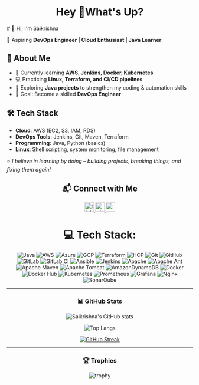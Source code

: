 <h1 align="center">Hey 👋What's Up?</h1>
# 👋 Hi, I'm Saikrishna  

🚀 Aspiring **DevOps Engineer | Cloud Enthusiast | Java Learner**  

## 🌟 About Me
- 🔭 Currently learning **AWS, Jenkins, Docker, Kubernetes**
- 💻 Practicing **Linux, Terraform, and CI/CD pipelines**
- 🌱 Exploring **Java projects** to strengthen my coding & automation skills
- 🎯 Goal: Become a skilled **DevOps Engineer**

## 🛠️ Tech Stack
- **Cloud**: AWS (EC2, S3, IAM, RDS)  
- **DevOps Tools**: Jenkins, Git, Maven, Terraform  
- **Programming**: Java, Python (basics)  
- **Linux**: Shell scripting, system monitoring, file management  
 
⭐️ *I believe in learning by doing – building projects, breaking things, and fixing them again!*

<div align="center">
<div align="center">
 
## 📬 Connect with Me  

<div>
 
  <!-- LinkedIn -->
  <a href="https://linkedin.com/in/saikrishna-thotakuri" target="_blank">
    <img src="https://img.shields.io/badge/LinkedIn-0A66C2?style=for-the-badge&logo=linkedin&logoColor=white" height="25" alt="linkedin logo" />
  </a>

  <!-- GitHub -->
  <a href="https://github.com/hey-Saikrishna" target="_blank">
    <img src="https://img.shields.io/badge/GitHub-181717?style=for-the-badge&logo=github&logoColor=white" height="25" alt="github logo" />
  </a>

   <!-- Gmail -->
  <a href="mailto:thotakurisaikrishna@gmail.com">
    <img src="https://img.shields.io/badge/Gmail-D14836?style=for-the-badge&logo=gmail&logoColor=white" height="25" alt="gmail logo" />
  </a>
</div>

# 💻 Tech Stack:
![Java](https://img.shields.io/badge/java-%23ED8B00.svg?style=for-the-badge&logo=openjdk&logoColor=white) ![AWS](https://img.shields.io/badge/AWS-%23FF9900.svg?style=for-the-badge&logo=amazon-aws&logoColor=white) ![Azure](https://img.shields.io/badge/azure-%230072C6.svg?style=for-the-badge&logo=microsoftazure&logoColor=white) ![GCP](https://img.shields.io/badge/google%20cloud-%234285F4.svg?style=for-the-badge&logo=googlecloud&logoColor=white) ![Terraform](https://img.shields.io/badge/terraform-%235835CC.svg?style=for-the-badge&logo=terraform&logoColor=white) ![HCP](https://img.shields.io/badge/hashicorp%20cloud%20platform-%23000000.svg?style=for-the-badge&logo=hashicorp&logoColor=white) ![Git](https://img.shields.io/badge/git-%23F05033.svg?style=for-the-badge&logo=git&logoColor=white) ![GitHub](https://img.shields.io/badge/github-%23121011.svg?style=for-the-badge&logo=github&logoColor=white) ![GitLab](https://img.shields.io/badge/gitlab-%23181717.svg?style=for-the-badge&logo=gitlab&logoColor=white) ![GitLab CI](https://img.shields.io/badge/gitlab%20CI-%23181717.svg?style=for-the-badge&logo=gitlab&logoColor=white) ![Ansible](https://img.shields.io/badge/ansible-%23EE0000.svg?style=for-the-badge&logo=ansible&logoColor=white) ![Jenkins](https://img.shields.io/badge/jenkins-%232C5263.svg?style=for-the-badge&logo=jenkins&logoColor=white) ![Apache](https://img.shields.io/badge/apache-%23D42029.svg?style=for-the-badge&logo=apache&logoColor=white) ![Apache Ant](https://img.shields.io/badge/Apache%20Ant-A81C7D?style=for-the-badge&logo=Apache%20Ant&logoColor=white) ![Apache Maven](https://img.shields.io/badge/Apache%20Maven-C71A36?style=for-the-badge&logo=Apache%20Maven&logoColor=white) ![Apache Tomcat](https://img.shields.io/badge/apache%20tomcat-%23F8DC75.svg?style=for-the-badge&logo=apache-tomcat&logoColor=black) ![AmazonDynamoDB](https://img.shields.io/badge/Amazon%20DynamoDB-4053D6?style=for-the-badge&logo=Amazon%20DynamoDB&logoColor=white)   ![Docker](https://img.shields.io/badge/docker-%230db7ed.svg?style=for-the-badge&logo=docker&logoColor=white) ![Docker Hub](https://img.shields.io/badge/docker%20hub-%232496ED.svg?style=for-the-badge&logo=docker&logoColor=white) ![Kubernetes](https://img.shields.io/badge/kubernetes-%23326ce5.svg?style=for-the-badge&logo=kubernetes&logoColor=white)  ![Prometheus](https://img.shields.io/badge/Prometheus-E6522C?style=for-the-badge&logo=Prometheus&logoColor=white) ![Grafana](https://img.shields.io/badge/grafana-%23F46800.svg?style=for-the-badge&logo=grafana&logoColor=white)  ![Nginx](https://img.shields.io/badge/nginx-%23009639.svg?style=for-the-badge&logo=nginx&logoColor=white) 
![SonarQube](https://img.shields.io/badge/SonarQube-%234E9BCD.svg?style=for-the-badge&logo=sonarqube&logoColor=white)
<div align="center"> 

---

### 📊 GitHub Stats  
![Saikrishna's GitHub stats](https://github-readme-stats.vercel.app/api?username=hey-Saikrishna&show_icons=true&theme=tokyonight)  

![Top Langs](https://github-readme-stats.vercel.app/api/top-langs/?username=hey-Saikrishna&layout=compact&theme=tokyonight)  
 
[![GitHub Streak](https://git-hub-streak-stats.vercel.app/?user=hey-Saikrishna&theme=tokyonight)](https://github.com/hey-Saikrishna)

---


### 🏆 Trophies  
![trophy](https://github-profile-trophy.vercel.app/?username=hey-Saikrishna&theme=tokyonight&no-frame=true&margin-w=15)  


